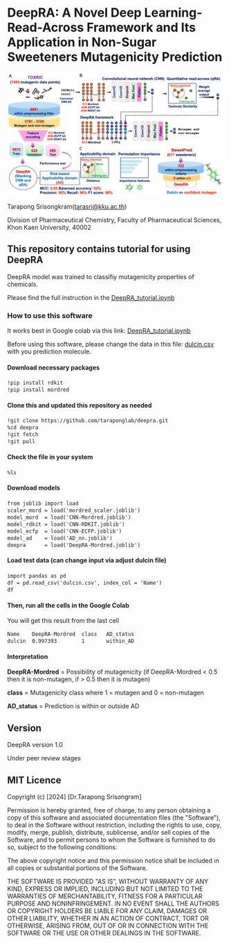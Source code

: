 # DeepRA: A Novel Deep Learning-Read-Across Framework and Its Application in Non-Sugar Sweeteners Mutagenicity Prediction
![graphical abstract](Slide1.png)

Tarapong Srisongkram(tarasri@kku.ac.th)

Division of Pharmaceutical Chemistry, Faculty of Pharmaceutical Sciences, Khon Kaen University, 40002 

## This repository contains tutorial for using DeepRA
DeepRA model was trained to classifiy mutagenicity properties of chemicals.

Please find the full instruction in the [DeepRA_tutorial.ipynb](https://github.com/taraponglab/deepra/blob/main/DeepRA_tutorial.ipynb)

### How to use this software
It works best in Google colab via this link: [DeepRA_tutorial.ipynb](https://github.com/taraponglab/deepra/blob/main/DeepRA_tutorial.ipynb)

Before using this software, please change the data in this file: [dulcin.csv](dulcin.csv) with you prediction molecule.

#### Download necessary packages
```
!pip install rdkit
!pip install mordred
```
#### Clone this and updated this repository as needed
```
!git clone https://github.com/taraponglab/deepra.git
%cd deepra
!git fetch
!git pull
```

#### Check the file in your system
```
%ls
```
#### Download models
```
from joblib import load
scaler_mord = load('mordred_scaler.joblib')
model_mord  = load('CNN-Mordred.joblib')
model_rdkit = load('CNN-RDKIT.joblib')
model_ecfp  = load('CNN-ECFP.joblib')
model_ad    = load('AD_nn.joblib')
deepra      = load('DeepRA-Mordred.joblib')
```

#### Load test data (can change input via adjust dulcin file)
```
import pandas as pd
df = pd.read_csv('dulcin.csv', index_col = 'Name')
df
```
#### Then, run all the cells in the Google Colab
You will get this result from the last cell
```
Name    DeepRA-Mordred	class	AD_status			
dulcin	0.997393	    1	    within_AD
```
#### Interpretation
**DeepRA-Mordred** = Possibility of mutagenicity (if DeepRA-Mordred < 0.5 then it is non-mutagen, if > 0.5 then it is mutagen)

**class** = Mutagenicity class where 1 = mutagen and 0 = non-mutagen

**AD_status** = Prediction is within or outside AD


## Version
DeepRA version 1.0

Under peer review stages

## MIT Licence

Copyright (c) [2024] [Dr.Tarapong Srisongram]

Permission is hereby granted, free of charge, to any person obtaining a copy
of this software and associated documentation files (the "Software"), to deal
in the Software without restriction, including the rights to use, copy, modify,
merge, publish, distribute, sublicense, and/or sell copies of the Software,
and to permit persons to whom the Software is furnished to do so, subject to
the following conditions:

The above copyright notice and this permission notice shall be included in
all copies or substantial portions of the Software.

THE SOFTWARE IS PROVIDED "AS IS", WITHOUT WARRANTY OF ANY KIND, EXPRESS OR
IMPLIED, INCLUDING BUT NOT LIMITED TO THE WARRANTIES OF MERCHANTABILITY,
FITNESS FOR A PARTICULAR PURPOSE AND NONINFRINGEMENT. IN NO EVENT SHALL THE
AUTHORS OR COPYRIGHT HOLDERS BE LIABLE FOR ANY CLAIM, DAMAGES OR OTHER
LIABILITY, WHETHER IN AN ACTION OF CONTRACT, TORT OR OTHERWISE, ARISING FROM,
OUT OF OR IN CONNECTION WITH THE SOFTWARE OR THE USE OR OTHER DEALINGS IN THE
SOFTWARE.